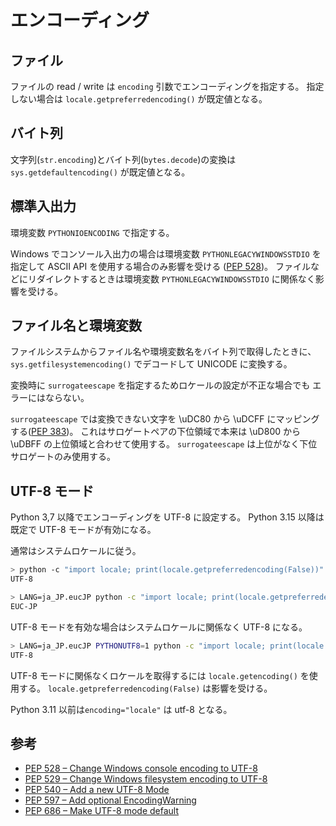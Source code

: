 # エンコーディング

## ファイル

ファイルの read / write は `encoding` 引数でエンコーディングを指定する。
指定しない場合は `locale.getpreferredencoding()` が既定値となる。

## バイト列

文字列(`str.encoding`)とバイト列(`bytes.decode`)の変換は `sys.getdefaultencoding()` が既定値となる。

## 標準入出力

環境変数 `PYTHONIOENCODING` で指定する。

Windows でコンソール入出力の場合は環境変数 `PYTHONLEGACYWINDOWSSTDIO` を指定して ASCII API を使用する場合のみ影響を受ける ([PEP 528](https://peps.python.org/pep-0528/))。
ファイルなどにリダイレクトするときは環境変数 `PYTHONLEGACYWINDOWSSTDIO` に関係なく影響を受ける。

## ファイル名と環境変数

ファイルシステムからファイル名や環境変数名をバイト列で取得したときに、
`sys.getfilesystemencoding()` でデコードして UNICODE に変換する。

変換時に `surrogateescape` を指定するためロケールの設定が不正な場合でも
エラーにはならない。

`surrogateescape` では変換できない文字を \uDC80 から \uDCFF にマッピングする([PEP 383](https://peps.python.org/pep-0383/))。
これはサロゲートペアの下位領域で本来は \uD800 から \uDBFF の上位領域と合わせて使用する。
`surrogateescape` は上位がなく下位サロゲートのみ使用する。

## UTF-8 モード

Python 3,7 以降でエンコーディングを UTF-8 に設定する。
Python 3.15 以降は既定で UTF-8 モードが有効になる。

通常はシステムロケールに従う。

```sh
> python -c "import locale; print(locale.getpreferredencoding(False))"
UTF-8
```

```sh
> LANG=ja_JP.eucJP python -c "import locale; print(locale.getpreferredencoding(False))"
EUC-JP
```

UTF-8 モードを有効な場合はシステムロケールに関係なく UTF-8 になる。

```sh
> LANG=ja_JP.eucJP PYTHONUTF8=1 python -c "import locale; print(locale.getpreferredencoding(False))"
UTF-8
```

UTF-8 モードに関係なくロケールを取得するには `locale.getencoding()` を使用する。
`locale.getpreferredencoding(False)` は影響を受ける。

Python 3.11 以前は`encoding="locale"` は utf-8 となる。

## 参考

- [PEP 528 – Change Windows console encoding to UTF-8](https://peps.python.org/pep-0528/)
- [PEP 529 – Change Windows filesystem encoding to UTF-8](https://peps.python.org/pep-0529/)
- [PEP 540 – Add a new UTF-8 Mode](https://peps.python.org/pep-0540/)
- [PEP 597 – Add optional EncodingWarning](https://peps.python.org/pep-0597/)
- [PEP 686 – Make UTF-8 mode default](https://peps.python.org/pep-0686/)
